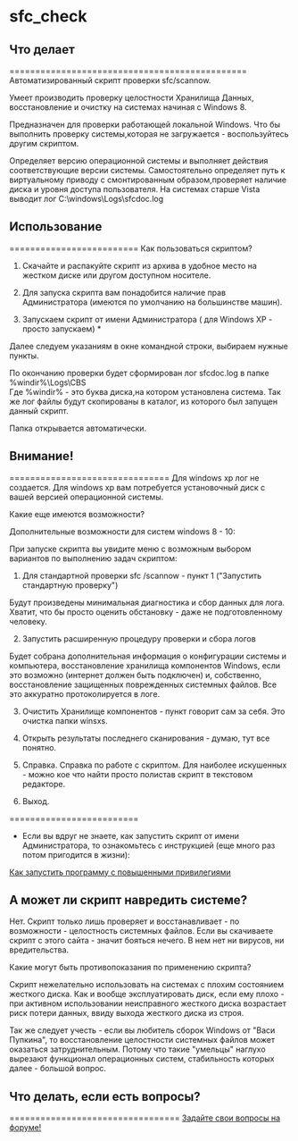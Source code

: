 # sfc_check

## Что делает

==============================================
Автоматизированный скрипт проверки sfc/scannow.


Умеет производить проверку целостности Хранилища Данных, восстановление и очистку на системах начиная с Windows 8.

Предназначен для проверки работающей локальной Windows.
Что бы выполнить проверку системы,которая не загружается - воспользуйтесь другим скриптом.

Определяет версию операционной системы и выполняет действия соответствующие версии системы.
Самостоятельно определяет путь к виртуальному приводу с смонтированным образом,проверяет наличие диска и уровня доступа пользователя.
На системах старше Vista выводит лог C:\windows\Logs\sfcdoc.log

## Использование

=========================
Как пользоваться скриптом?

1) Скачайте и распакуйте скрипт из архива в удобное место на жестком диске или другом доступном носителе.

2) Для запуска скрипта вам понадобится наличие прав Администратора (имеются по умолчанию на большинстве машин).

3) Запускаем скрипт от имени Администратора ( для Windows XP - просто запускаем) *

Далее следуем указаниям в окне командной строки, выбираем нужные пункты.

По окончанию проверки будет сформирован лог sfcdoc.log в папке %windir%\Logs\CBS\
Где %windir% - это буква диска,на котором установлена система.
Так же лог файлы будут скопированы в каталог, из которого был запущен данный скрипт.

Папка открывается автоматически.


## Внимание!

===============================
Для windows xp лог не создается.
Для windows xp вам потребуется установочный диск с вашей версией операционной системы.

Какие еще имеются возможности?

Дополнительные возможности для систем windows 8 - 10:


При запуске скрипта вы увидите меню с возможным выбором вариантов по выполнению задач скриптом:

1) Для стандартной проверки sfc /scannow - пункт 1 ("Запустить стандартную проверку")

Будут произведены минимальная диагностика и сбор данных для лога.
Хватит, что бы просто оценить обстановку - даже не подготовленному человеку.

2) Запустить расширенную процедуру проверки и сбора логов

Будет собрана дополнительная информация о конфигурации системы и компьютера, восстановление хранилища компонентов Windows, если это возможно (интернет должен быть подключен) и, собственно, восстановление защищенных поврежденных системных файлов.
Все это аккуратно протоколируется в логе.

3) Очистить Хранилище компонентов - пункт говорит сам за себя.
Это очистка папки winsxs.

4) Открыть результаты последнего сканирования - думаю, тут все понятно.

5) Справка.
Справка по работе с скриптом.
Для наиболее искушенных - можно кое что найти просто полистав скрипт в текстовом редакторе.

6) Выход.

=========================

* Если вы вдруг не знаете, как запустить скрипт от имени Администратора, то ознакомьтесь с инструкцией (еще много раз потом пригодится в жизни):

[Как запустить программу с повышенными привилегиями](https://safezone.cc/threads/kak-zapustit-programmu-s-povyshennymi-privilegijami.22402/)


## А может ли скрипт навредить системе?

Нет.
Скрипт только лишь проверяет и восстанавливает - по возможности - целостность системных файлов.
Если вы скачиваете скрипт с этого сайта - значит бояться нечего.
В нем нет ни вирусов, ни вредительства.

Какие могут быть противопоказания по применению скрипта?

Скрипт нежелательно использовать на системах с плохим состоянием жесткого диска.
Как и вообще эксплуатировать диск, если ему плохо - при активном использовании неисправного жесткого диска возрастает риск потери данных, ввиду выхода жесткого диска из строя.

Так же следует учесть - если вы любитель сборок Windows от "Васи Пупкина", то восстановление целостности системных файлов может оказаться затруднительным. Потому что такие "умельцы" наглухо вырезают функционал операционных систем, стабильность которых далее - большой вопрос.

## Что делать, если есть вопросы?

=================================
[Задайте свои вопросы на форуме!](https://safezone.cc/)
